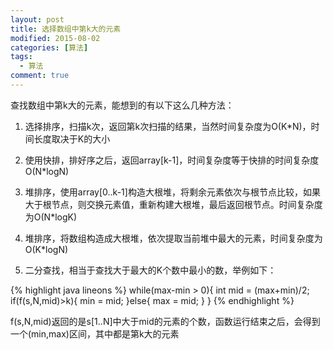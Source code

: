 ```yaml
---
layout: post
title: 选择数组中第k大的元素
modified: 2015-08-02
categories: [算法]
tags:
  - 算法
comment: true
---
```


查找数组中第k大的元素，能想到的有以下这么几种方法：

1. 选择排序，扫描k次，返回第k次扫描的结果，当然时间复杂度为O(K*N)，时间长度取决于K的大小

2. 使用快排，排好序之后，返回array[k-1]，时间复杂度等于快排的时间复杂度O(N*logN)

3. 堆排序，使用array[0..k-1]构造大根堆，将剩余元素依次与根节点比较，如果大于根节点，则交换元素值，重新构建大根堆，最后返回根节点。时间复杂度为O(N*logK)

4. 堆排序，将数组构造成大根堆，依次提取当前堆中最大的元素，时间复杂度为O(K*logN)

5. 二分查找，相当于查找大于最大的K个数中最小的数，举例如下：

{% highlight java lineons %}
while(max-min > 0){
	int mid = (max+min)/2;
	if(f(s,N,mid)>k){
		min = mid;
	}else{
		max = mid;
    }
}
{% endhighlight %}

f(s,N,mid)返回的是s[1..N]中大于mid的元素的个数，函数运行结束之后，会得到一个(min,max)区间，其中都是第k大的元素